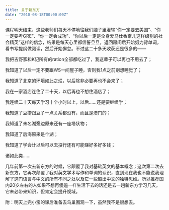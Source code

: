 ```yaml
---
title: 关于新东方
date: "2010-08-18T00:00:00Z"
---
```


课程明天结束，这些老师们每天不停地往我们脑子里灌输“你一定要去美国”、“你一定要考GRE”、“你一定会成功”、“你以后一定是全身爱马仕香奈儿这样级别的社会精英”这样的信念，结果是每天心里都信誓旦旦，返回房间后开始努力背单词，看书写提纲做阅读，然后开始懈怠。不过这二十多天收获还是很多的——

我把吉野家和K记所有的ration全部都吃过了，我这辈子可以再也不用去了；

我知道了以后一定不要跟WS一间屋子睡，否则我1点之前别想睡觉了；

我知道了北京的环境如此之烂，以后除非必要再也不会来了；

我在一家酒店连住了二十天，以后再也不想住酒店了；

我连续二十天每天学习十个小时以上，以后……还是要继续学；

我知道了豆捞跟豆子一点关系都没有，而且是澳门的；

我知道了未名湖旁边原来还有一座塔状物；

我知道了后海原来是个湖；

我知道了学会计以后可以去投行还有可能赚好多好多钱；

诸如此类……

几年前第一次去新东方的时候，它颠覆了我对基础英文的基本概念；这次第二次去新东方，它再次颠覆了我对英文学术写作和单词的认识，直到现在我也不能说我理解了这门语言与中文的所有不同之处以及它一些超出中文的独特思维。所以推荐国内20岁左右的人如果不想再傻逼一样生活下去的话还是去一趟新东方学习几天。它未必带来知识，但肯定会提升视域。

附：明天上完小宝的课后准备去鸟巢围观一下，虽然我不是很想去。